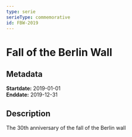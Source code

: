 ```yaml
---
type: serie
serieType: commemorative
id: FBW-2019
---
```


# Fall of the Berlin Wall

## Metadata

**Startdate:** 2019-01-01\
**Enddate:** 2019-12-31

## Description

The 30th anniversary of the fall of the Berlin wall

